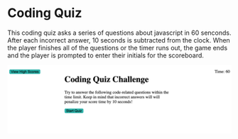 # Coding Quiz

This coding quiz asks a series of questions about javascript in 60 senconds. After each incorrect answer, 10 seconds is subtracted from the clock. When the player finishes all of the questions or the timer runs out, the game ends and the player is prompted to enter their initials for the scoreboard. 

![Coding Quiz](quiz_screenshot.png)